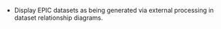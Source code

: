 - Display EPIC datasets as being generated via external processing in dataset relationship diagrams.